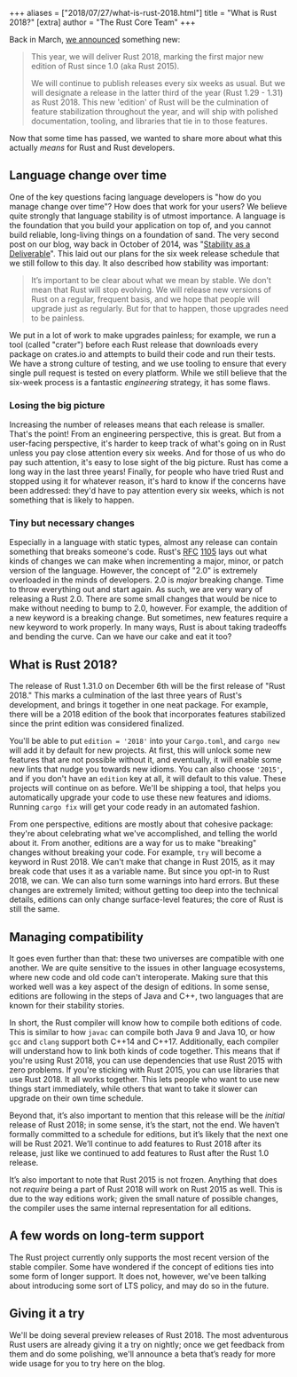 +++
aliases = ["2018/07/27/what-is-rust-2018.html"]
title = "What is Rust 2018?"
[extra]
author = "The Rust Core Team"
+++

Back in March, [we announced](https://blog.rust-lang.org/2018/03/12/roadmap.html) something new:

> This year, we will deliver Rust 2018, marking the first major new edition
> of Rust since 1.0 (aka Rust 2015).
> 
> We will continue to publish releases every six weeks as usual. But we will
> designate a release in the latter third of the year (Rust 1.29 - 1.31) as Rust 2018.
> This new 'edition' of Rust will be the culmination of feature
> stabilization throughout the year, and will ship with polished documentation,
> tooling, and libraries that tie in to those features.

Now that some time has passed, we wanted to share more about what this actually
*means* for Rust and Rust developers.

## Language change over time

One of the key questions facing language developers is "how do you manage
change over time"? How does that work for your users?  We believe quite
strongly that language stability is of utmost importance.  A language is the
foundation that you build your application on top of, and you cannot build
reliable, long-living things on a foundation of sand.  The very second post on
our blog, way back in October of 2014, was "[Stability as
a](https://blog.rust-lang.org/2014/10/30/Stability.html)
[Deliverable](https://blog.rust-lang.org/2014/10/30/Stability.html)". This laid
out our plans for the six week release schedule that we still follow to this
day. It also described how stability was important:

> It’s important to be clear about what we mean by stable. We don’t mean that
> Rust will stop evolving. We will release new versions of Rust on a regular,
> frequent basis, and we hope that people will upgrade just as regularly. But
> for that to happen, those upgrades need to be painless.

We put in a lot of work to make upgrades painless; for example, we run a tool
(called "crater") before each Rust release that downloads every package on
crates.io and attempts to build their code and run their tests. We have a
strong culture of testing, and we use tooling to ensure that every single
pull request is tested on every platform.
While we still believe that the six-week process is a fantastic *engineering*
strategy, it has some flaws.

### Losing the big picture

Increasing the number of releases means that each release is smaller. That's
the point! From an engineering perspective, this is great. But from a
user-facing perspective, it's harder to keep track of what's going on in Rust
unless you pay close attention every six weeks. And for those of us who do pay
such attention, it's easy to lose sight of the big picture. Rust has come a
long way in the last three years! Finally, for people who have tried Rust and
stopped using it for whatever reason, it's hard to know if the concerns have
been addressed: they'd have to pay attention every six weeks, which is not
something that is likely to happen.

### Tiny but necessary changes

Especially in a language with static types, almost any release can contain
something that breaks someone's code. Rust's
[RFC](https://github.com/rust-lang/rfcs/blob/master/text/1105-api-evolution.md)
[1105](https://github.com/rust-lang/rfcs/blob/master/text/1105-api-evolution.md)
lays out what kinds of changes we can make when incrementing a major, minor, or
patch version of the language.  However, the concept of "2.0" is extremely
overloaded in the minds of developers. 2.0 is *major* breaking change. Time to
throw everything out and start again. As such, we are very wary of releasing a
Rust 2.0.  There are some small changes that would be nice to make without
needing to bump to 2.0, however. For example, the addition of a new keyword is
a breaking change.  But sometimes, new features require a new keyword to work
properly.  In many ways, Rust is about taking tradeoffs and bending the curve.
Can we have our cake and eat it too?

## What is Rust 2018?

The release of Rust 1.31.0 on December 6th will be the first release of "Rust
2018." This marks a culmination of the last three years of Rust's development,
and brings it together in one neat package. For example, there will be a 2018
edition of the book that incorporates features stabilized since the print
edition was considered finalized.

You'll be able to put `edition = '2018'` into your `Cargo.toml`, and `cargo
new` will add it by default for new projects. At first, this will unlock
some new features that are not possible without it, and eventually, it will
enable some new lints that nudge you towards new idioms. You can also choose
`'2015'`, and if you don't have an `edition` key at all, it will default to
this value. These projects will continue on as before.  We'll be shipping a
tool, that helps you automatically upgrade your code to use these new features
and idioms. Running `cargo fix` will get your code ready in an automated
fashion.

From one perspective, editions are mostly about that cohesive package: they're
about celebrating what we've accomplished, and telling the world about it. From
another, editions are a way for us to make "breaking" changes without breaking
your code. For example, `try` will become a keyword in Rust 2018.  We can't
make that change in Rust 2015, as it may break code that uses it as a variable
name. But since you opt-in to Rust 2018, we can. We can also turn some warnings
into hard errors. But these changes are extremely limited; without getting too
deep into the technical details, editions can only change surface-level
features; the core of Rust is still the same.

## Managing compatibility

It goes even further than that: these two universes are compatible with one
another. We are quite sensitive to the issues in other language ecosystems,
where new code and old code can't interoperate. Making sure that this worked
well was a key aspect of the design of editions. In some sense, editions are
following in the steps of Java and C++, two languages that are known for their
stability stories.

In short, the Rust compiler will know how to compile both editions of code.
This is similar to how `javac` can compile both Java 9 and Java 10, or how
`gcc` and `clang` support both C++14 and C++17. Additionally, each compiler
will understand how to link both kinds of code together. This means that if
you're using Rust 2018, you can use dependencies that use Rust 2015 with zero
problems. If you're sticking with Rust 2015, you can use libraries that use
Rust 2018. It all works together.  This lets people who want to use new things
start immediately, while others that want to take it slower can upgrade on
their own time schedule.

Beyond that, it’s also important to mention that this release will be the
*initial* release of Rust 2018; in some sense, it’s the start, not the end.
We haven’t formally committed to a schedule for editions, but it’s likely
that the next one will be Rust 2021. We’ll continue to add features to Rust
2018 after its release, just like we continued to add features to Rust after
the Rust 1.0 release.

It’s also important to note that Rust 2015 is not frozen. Anything that does
not *require* being a part of Rust 2018 will work on Rust 2015 as well. This is
due to the way editions work; given the small nature of possible changes, the
compiler uses the same internal representation for all editions.

## A few words on long-term support

The Rust project currently only supports the most recent version of the stable
compiler. Some have wondered if the concept of editions ties into some form of
longer support. It does not, however, we've been talking about introducing some
sort of LTS policy, and may do so in the future.

## Giving it a try

We'll be doing several preview releases of Rust 2018. The most adventurous Rust
users are already giving it a try on nightly; once we get feedback from them
and do some polishing, we'll announce a beta that’s ready for more wide usage
for you to try here on the blog.
